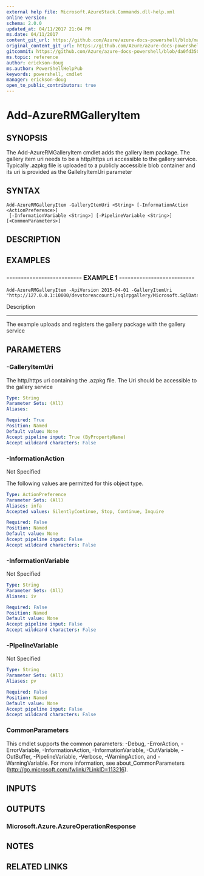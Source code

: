 ```yaml
---
external help file: Microsoft.AzureStack.Commands.dll-help.xml
online version:
schema: 2.0.0
updated_at: 04/11/2017 21:04 PM
ms.date: 04/11/2017
content_git_url: https://github.com/Azure/azure-docs-powershell/blob/master/azureps-cmdlets-docs/AzureStack/AzureRM.AzureStackAdmin/v0.10.6/Add-AzureRMGalleryItem.md
original_content_git_url: https://github.com/Azure/azure-docs-powershell/blob/master/azureps-cmdlets-docs/AzureStack/AzureRM.AzureStackAdmin/v0.10.6/Add-AzureRMGalleryItem.md
gitcommit: https://github.com/Azure/azure-docs-powershell/blob/da0fd350a2a76c2d3edbf597f3826de129c926e5
ms.topic: reference
author: erickson-doug
ms.author: PowerShellHelpPub
keywords: powershell, cmdlet
manager: erickson-doug
open_to_public_contributors: true
---
```


# Add-AzureRMGalleryItem

## SYNOPSIS
The Add-AzureRMGalleryItem cmdlet adds the gallery item package.
The gallery item uri needs to be a http/https uri accessible to the gallery service. 
Typically .azpkg file is uploaded to a publicly accessible blob container and its uri is provided as the GallelryItemUri parameter

## SYNTAX

```
Add-AzureRMGalleryItem -GalleryItemUri <String> [-InformationAction <ActionPreference>]
 [-InformationVariable <String>] [-PipelineVariable <String>] [<CommonParameters>]
```

## DESCRIPTION

## EXAMPLES

### -------------------------- EXAMPLE 1 --------------------------
```
Add-AzureRMGalleryItem -ApiVersion 2015-04-01 -GalleryItemUri "http://127.0.0.1:10000/devstoreaccount1/sqlrpgallery/Microsoft.SqlDatabase.0.1.0.azpkg"
```

Description

-----------

The example uploads and registers the gallery package with the gallery service

## PARAMETERS

### -GalleryItemUri
The http/https uri containing the .azpkg file.
The Uri should be accessible to the gallery service

```yaml
Type: String
Parameter Sets: (All)
Aliases: 

Required: True
Position: Named
Default value: None
Accept pipeline input: True (ByPropertyName)
Accept wildcard characters: False
```

### -InformationAction
Not Specified

The following values are permitted for this object type.

```yaml
Type: ActionPreference
Parameter Sets: (All)
Aliases: infa
Accepted values: SilentlyContinue, Stop, Continue, Inquire

Required: False
Position: Named
Default value: None
Accept pipeline input: False
Accept wildcard characters: False
```

### -InformationVariable
Not Specified

```yaml
Type: String
Parameter Sets: (All)
Aliases: iv

Required: False
Position: Named
Default value: None
Accept pipeline input: False
Accept wildcard characters: False
```

### -PipelineVariable
Not Specified

```yaml
Type: String
Parameter Sets: (All)
Aliases: pv

Required: False
Position: Named
Default value: None
Accept pipeline input: False
Accept wildcard characters: False
```

### CommonParameters
This cmdlet supports the common parameters: -Debug, -ErrorAction, -ErrorVariable, -InformationAction, -InformationVariable, -OutVariable, -OutBuffer, -PipelineVariable, -Verbose, -WarningAction, and -WarningVariable. For more information, see about_CommonParameters (http://go.microsoft.com/fwlink/?LinkID=113216).

## INPUTS

## OUTPUTS

### Microsoft.Azure.AzureOperationResponse

## NOTES

## RELATED LINKS

